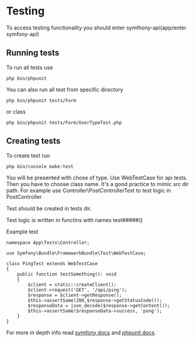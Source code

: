 # Testing
To access testing functionality you should enter symthony-api(app/enter symfony-api)
## Running tests
To run all tests use 
```
php bin/phpunit
```
You can also run all test from specific directory
```
php bin/phpunit tests/Form
```
or class 
```
php bin/phpunit tests/Form/UserTypeTest.php
```
## Creating tests
To create test run
```
php bin/console make:test
```
You will be presented with chose of type. Use WebTestCase for api tests.
Then you have to choose class name. It's a good practice to mimic src dir path. For example use Controller\PostControllerTest to test logic in PostController

Test should be created in tests dir.

Test logic is written in functins with names test#####() 

Example test
```
namespace App\Tests\Controller;

use Symfony\Bundle\FrameworkBundle\Test\WebTestCase;

class PingTest extends WebTestCase
{
    public function testSomething(): void
    {
        $client = static::createClient();
        $client->request('GET', '/api/ping');
        $response = $client->getResponse();
        $this->assertSame(200,$response->getStatusCode());
        $responseData = json_decode($response->getContent());
        $this->assertSame($responseData->success, 'pong');
    }
}
```

For more in depth info read [symfony docs](https://symfony.com/doc/current/testing.html) and [phpunit docs](https://phpunit.de/documentation.html).


